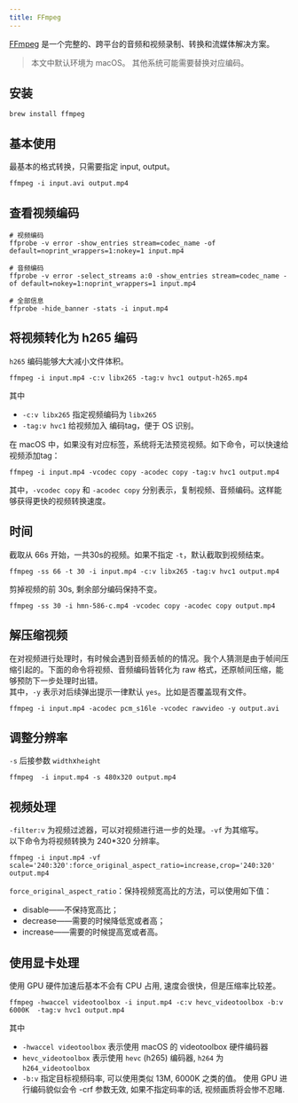 ```yaml
---
title: FFmpeg
---
```


[FFmpeg](https://ffmpeg.org/) 是一个完整的、跨平台的音频和视频录制、转换和流媒体解决方案。
> 本文中默认环境为 macOS。 其他系统可能需要替换对应编码。

## 安装
```shell
brew install ffmpeg
```

## 基本使用

最基本的格式转换，只需要指定 input, output。
``` shell
ffmpeg -i input.avi output.mp4
```

## 查看视频编码
``` shell
# 视频编码
ffprobe -v error -show_entries stream=codec_name -of default=noprint_wrappers=1:nokey=1 input.mp4

# 音频编码
ffprobe -v error -select_streams a:0 -show_entries stream=codec_name -of default=nokey=1:noprint_wrappers=1 input.mp4

# 全部信息
ffprobe -hide_banner -stats -i input.mp4
```



## 将视频转化为 h265 编码
`h265` 编码能够大大减小文件体积。
``` shell
ffmpeg -i input.mp4 -c:v libx265 -tag:v hvc1 output-h265.mp4
```
其中
* `-c:v libx265` 指定视频编码为 `libx265`
* `-tag:v hvc1` 给视频加入 编码tag，便于 OS 识别。

在 macOS 中，如果没有对应标签，系统将无法预览视频。如下命令，可以快速给视频添加tag：
```shell
ffmpeg -i input.mp4 -vcodec copy -acodec copy -tag:v hvc1 output.mp4
```
其中，`-vcodec copy` 和 `-acodec copy` 分别表示，复制视频、音频编码。这样能够获得更快的视频转换速度。


## 时间
截取从 66s 开始，一共30s的视频。如果不指定 `-t`，默认截取到视频结束。
```shell
ffmpeg -ss 66 -t 30 -i input.mp4 -c:v libx265 -tag:v hvc1 output.mp4
```
剪掉视频的前 30s, 剩余部分编码保持不变。
```shell
ffmpeg -ss 30 -i hmn-586-c.mp4 -vcodec copy -acodec copy output.mp4
```
## 解压缩视频
在对视频进行处理时，有时候会遇到音频丢帧的的情况。我个人猜测是由于帧间压缩引起的。下面的命令将视频、音频编码皆转化为 raw 格式，还原帧间压缩，能够预防下一步处理时出错。  
其中，`-y` 表示对后续弹出提示一律默认 `yes`。比如是否覆盖现有文件。
```shell
ffmpeg -i input.mp4 -acodec pcm_s16le -vcodec rawvideo -y output.avi
```

## 调整分辨率
`-s` 后接参数 `width`x`height`
``` shell
ffmpeg  -i input.mp4 -s 480x320 output.mp4
```
## 视频处理
`-filter:v` 为视频过滤器，可以对视频进行进一步的处理。`-vf` 为其缩写。  
以下命令为将视频转换为 240*320 分辨率。
```shell
ffmpeg -i input.mp4 -vf scale='240:320':force_original_aspect_ratio=increase,crop='240:320' output.mp4
```

`force_original_aspect_ratio`：保持视频宽高比的方法，可以使用如下值：
* disable——不保持宽高比；
* decrease——需要的时候降低宽或者高；
* increase——需要的时候提高宽或者高。





## 使用显卡处理
使用 GPU 硬件加速后基本不会有 CPU 占用, 速度会很快，但是压缩率比较差。
```shell
ffmpeg -hwaccel videotoolbox -i input.mp4 -c:v hevc_videotoolbox -b:v 6000K  -tag:v hvc1 output.mp4
```
其中  
* `-hwaccel videotoolbox` 表示使用 macOS 的 videotoolbox 硬件编码器
* `hevc_videotoolbox` 表示使用 `hevc` (h265) 编码器,  `h264` 为 `h264_videotoolbox`
* `-b:v` 指定目标视频码率, 可以使用类似 13M, 6000K 之类的值。 使用 GPU 进行编码貌似会令 -crf 参数无效, 如果不指定码率的话, 视频画质将会惨不忍睹.
